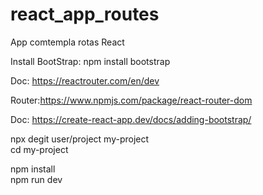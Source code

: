 # react_app_routes
App comtempla rotas React

Install BootStrap: npm install bootstrap<br>

Doc: https://reactrouter.com/en/dev<br>

Router:https://www.npmjs.com/package/react-router-dom<br>

Doc: https://create-react-app.dev/docs/adding-bootstrap/<br>


npx degit user/project my-project<br>
cd my-project<br>

npm install<br>
npm run dev<br>
